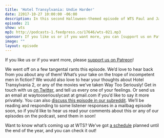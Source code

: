 ```yaml
---
title: 'Hotel Transylvania: Undie Harder'
date: 22017-10-27 10:00:00 -06:00
description: In this second Halloween-themed episode of WTS Paul and Jan talk about Hotel Transylvania 2. We talk about infantilized women, incompetent men, and loving children for who they are.
episode: 21
show: wts
mp3: http://podcasts-1.feedpress.co/17646/wts-021.mp3
sponsor: If you like us or if you want more, you can [support us on Patreon](https://www.patreon.com/clockworkscast)!
image: ""
layout: episode
---
```


If you like us or if you want more, please [support us on Patreon](https://www.patreon.com/clockworkscast)!

We went off on a few tangental rants this episode. We’d love to hear back from you about any of them! What’s your take on the trope of incompetent men in fiction? We would also love to hear your thoughts about Hotel Transylvania 2, or any of the movies we’ve taken Way Too Seriously! Get in touch with us [on Twitter](http://www.twitter.com/wtscast), and tell us every one of your feelings. Or send us an email at waytooseriouslycast at gmail.com if you’d like to say it more privately. You can also [discuss this episode in our subreddit](https://www.reddit.com/r/Goodstuff_fm/). We’ll be reading and responding to some listener responses in a mailbag episode soon, so if you’d like to hear us read your comments about this or any of our episodes on the podcast, send them in soon!

Want to know what’s coming up at WTS? We’ve got [a schedule](https://docs.google.com/document/d/1f6fvTgbzQOCUD_potL6mWClmSC3D2cOBgKz36OwSC68) planned until the end of the year, and you can check it out!
